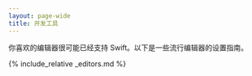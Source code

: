 ```yaml
---
layout: page-wide
title: 开发工具
---
```


你喜欢的编辑器很可能已经支持 Swift。以下是一些流行编辑器的设置指南。

{% include_relative _editors.md %}
